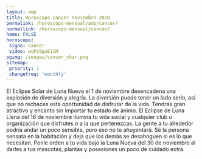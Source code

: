 ```yaml
---
layout: amp
title: Horoscopo cancer noviembre 2020 
permalink: /horoscopo-mensual/amp/cancer/
normallink: /horoscopo-mensual/cancer/
home: FALSE
horoscopo:
 signo: cancer
 video: wuPi9gxE1iM
ogimg: /images/cancer_char.png
sitemap:
 priority: 1
 changefreq: 'monthly'
---
```



El Eclipse Solar de Luna Nueva el 1 de noviembre desencadena una explosión de diversión y alegría. La diversión puede tener un lado serio, así que no rechaces esta oportunidad de disfrutar de la vida. Tendrás gran atractivo y encanto sin importar tu estado de ánimo. El Eclipse de Luna Llena del 16 de noviembre ilumina tu vida social y cualquier club u organización que disfrutes o a la que pertenezcas. La gente a tu alrededor podría andar un poco sensible, pero eso no te ahuyentará. Sé la persona sensata en la habitación y deja que los demás se desahoguen si es lo que necesitan. Ponle orden a tu vida bajo la Luna Nueva del 30 de noviembre al darles a tus mascotas, plantas y posesiones un poco de cuidado extra.